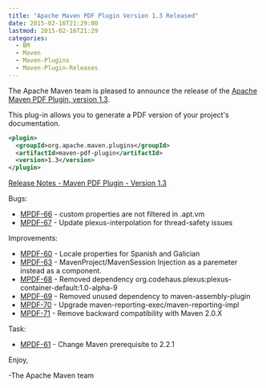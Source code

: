 ```yaml
---
title: "Apache Maven PDF Plugin Version 1.3 Released"
date: 2015-02-16T21:29:00
lastmod: 2015-02-16T21:29
categories:
  - BM
  - Maven
  - Maven-Plugins
  - Maven-Plugin-Releases
---
```

The Apache Maven team is pleased to announce the release of the 
[Apache Maven PDF Plugin, version 1.3](http://maven.apache.org/plugins/maven-pdf-plugin/).

This plug-in allows you to generate a PDF version of your project's
documentation.

```xml
<plugin>
  <groupId>org.apache.maven.plugins</groupId>
  <artifactId>maven-pdf-plugin</artifactId>
  <version>1.3</version>
</plugin>
```

<!-- more -->

[Release Notes - Maven PDF Plugin - Version 1.3](http://jira.codehaus.org/secure/ReleaseNote.jspa?projectId=11932&version=18950)

Bugs:

 * [MPDF-66](https://issues.apache.org/jira/browse/MPDF-66) - custom properties are not filtered in .apt.vm
 * [MPDF-67](https://issues.apache.org/jira/browse/MPDF-67) - Update plexus-interpolation for thread-safety issues

Improvements:

 * [MPDF-60](https://issues.apache.org/jira/browse/MPDF-60) - Locale properties for Spanish and Galician
 * [MPDF-63](https://issues.apache.org/jira/browse/MPDF-63) - MavenProject/MavenSession Injection as a paremeter instead as a component.
 * [MPDF-68](https://issues.apache.org/jira/browse/MPDF-68) - Removed dependency org.codehaus.plexus:plexus-container-default:1.0-alpha-9
 * [MPDF-69](https://issues.apache.org/jira/browse/MPDF-69) - Removed unused dependency to maven-assembly-plugin
 * [MPDF-70](https://issues.apache.org/jira/browse/MPDF-70) - Upgrade maven-reporting-exec/maven-reporting-impl
 * [MPDF-71](https://issues.apache.org/jira/browse/MPDF-71) - Remove backward compatibility with Maven 2.0.X

Task:

 * [MPDF-61](https://issues.apache.org/jira/browse/MPDF-61) - Change Maven prerequisite to 2.2.1

Enjoy,

-The Apache Maven team
